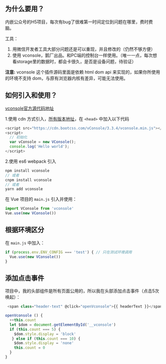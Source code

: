 ## 为什么要用？

内嵌公众号的H5项目，每次有bug了很难第一时间定位到问题在哪里，费时费脑。

工具：
1. 用微信开发者工具大部分问题还是可以重现，并且修改的（仍然不够方便）
2. 使用 vconsole，鹅厂出品。和PC端的控制台一样使用。（唯一一点，每次想看storage里的数据时，都会卡很久，是否是设备问题，待验证）

**注意:**
vconsole 这个插件源码里面是依赖 html dom api 来实现的，如果你所使用的环境不支持 dom，与原有浏览器内核有差异，可能无法使用。

## 如何引入和使用？

[vconsole官方源代码地址](https://github.com/Tencent/vConsole/blob/dev/README_CN.md)

1.使用 cdn 方式引入，[所有版本地址](https://www.bootcdn.cn/vConsole/)，在 `<head>` 中加入以下代码

```js
<script src="https://cdn.bootcss.com/vConsole/3.3.4/vconsole.min.js"></script>
<script>
  // 初始化
  var vConsole = new VConsole();
  console.log('Hello world');
</script>
```

2.使用 es6 webpack 引入

```js
npm install vconsole
// 或者
cnpm install vconsole
// 或者
yarn add vconsole
```

在 Vue 项目的 `main.js` 引入并使用：

```js
import VConsole from 'vconsole'
Vue.use(new VConsole())
```

## 根据环境区分

在 `main.js` 中加入：

```js
if (process.env.ENV_CONFIG === 'test') { // 只在测试环境调用
  Vue.use(new VConsole())
}
```

## 添加点击事件

项目中，我的头部组件是所有页面公用的，所以我在头部添加点击事件（点击5次唤起）：

```js
 <span class="header-text" @click="openVconsole">{{ headerText }}</span>

openVconsole () {
  ++this.count
  let $dom = document.getElementById('__vconsole')
  if (this.count === 5) {
    $dom.style.display = 'block'
   } else if (this.count === 10) {
    $dom.style.display = 'none'
    this.count = 0
  }
}
```



